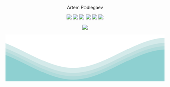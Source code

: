 <p color="blue" align="center" font-size="20px">Artem Podlegaev</p>
<p align="center">
  <img src="https://img.shields.io/badge/PYTHON-black?style=for-the-badge&logo=python&logoColor=gold"/> <!--Py-->
  <img src="https://img.shields.io/badge/LINUX-black?style=for-the-badge&logo=linux&logoColor=gold"/> <!--Linux-->
  <img src="https://img.shields.io/badge/cplusplus-black?style=for-the-badge&logo=cplusplus&logoColor=gold"/> <!--C++-->
  <img src="https://img.shields.io/badge/GIT-black?style=for-the-badge&logo=git&logoColor=gold"/> <!--Git-->
  <img src="https://img.shields.io/badge/shell-black?style=for-the-badge&logo=shell&logoColor=gold"/> <!--Shell-->
  <img src="https://img.shields.io/badge/markdown-black?style=for-the-badge&logo=markdown&logoColor=gold"/> <!--MD-->
</p>

</p>  

<a href="https://github.com/artemkaFismat">
<div align="center">
<a href="https://github.com/artemkaFismat/artemkaFismat">
  <img align="top" src="https://github-readme-stats.vercel.app/api/top-langs/?username=artemkaFismat&layout=compact&theme=radical" />
</a>
</div>
<p align="center">
  <img src="https://github.com/artemkaFismat/artemkaFismat/blob/main/waves.svg" width="100%" height="150">  
</p>
